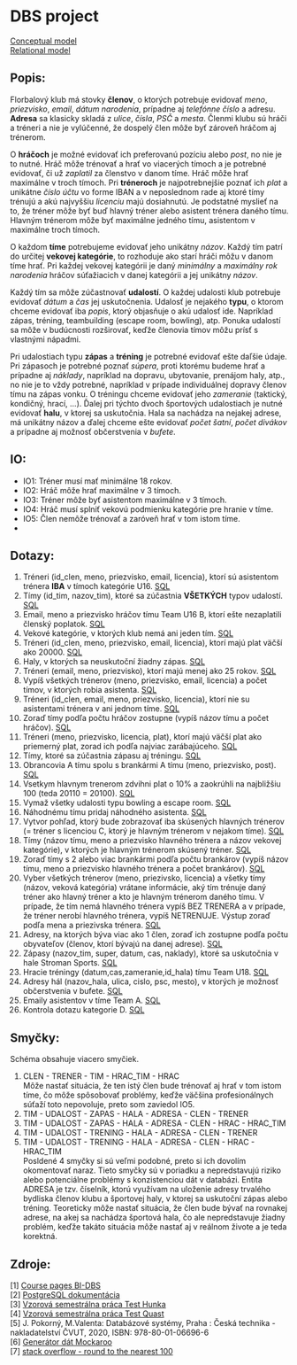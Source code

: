 
# DBS project

[Conceptual model](model_img/conceptual.png)  
[Relational model](model_img/relational.png)

## Popis:

Florbalový klub má stovky **členov**, o ktorých potrebuje evidovať *meno*, *priezvisko*, *email*, *dátum narodenia*, prípadne aj *telefónne číslo* a adresu. **Adresa** sa klasicky skladá z *ulice*, *čísla*, *PSČ* a *mesta*. Členmi klubu sú hráči a tréneri a nie je vylúčenné, že dospelý člen môže byť zároveň hráčom aj trénerom.

O **hráčoch** je možné evidovať ich preferovanú pozíciu alebo *post*, no nie je to nutné. Hráč môže trénovať a hrať vo viacerých tímoch a je potrebné evidovať, či už *zaplatil* za členstvo v danom tíme. Hráč môže hrať maximálne v troch tímoch. Pri **tréneroch** je najpotrebnejšie poznať ich *plat* a unikátne *číslo účtu* vo forme IBAN a v neposlednom rade aj ktoré tímy trénujú a akú najvyššiu *licenciu* majú dosiahnutú. Je podstatné myslieť na to, že tréner môže byť buď hlavný tréner alebo asistent trénera daného tímu. Hlavným trénerom môže byť maximálne jedného tímu, asistentom v maximálne troch tímoch.

O každom **tíme** potrebujeme evidovať jeho unikátny *názov*. Každý tím patrí do určitej **vekovej kategórie**, to rozhoduje ako starí hráči môžu v danom tíme hrať. Pri každej vekovej kategórii je daný *minimálny* a *maximálny rok narodenia* hráčov súťažiacich v danej kategórii a jej unikátny *názov*.

Každý tím sa môže zúčastnovať **udalostí**. O každej udalosti klub potrebuje evidovať *dátum* a *čas* jej uskutočnenia. Udalosť je nejakého **typu**, o ktorom chceme evidovať iba *popis*, ktorý objasňuje o akú udalosť ide. Napríklad zápas, tréning, teambuilding (escape room, bowling), atp. Ponuka udalostí sa môže v budúcnosti rozširovať, keďže členovia tímov môžu prísť s vlastnými nápadmi.

Pri udalostiach typu **zápas**  a **tréning** je potrebné evidovať ešte daľšie údaje. Pri zápasoch je potrebné poznať *súpera*, proti ktorému budeme hrať a prípadne aj *náklady*, napríklad na dopravu, ubytovanie, prenájom haly, atp., no nie je to vždy potrebné, napríklad v prípade individuálnej dopravy členov tímu na zápas vonku. O tréningu chceme evidovať jeho *zameranie* (taktický, kondičný, hrací, ...). Ďalej pri týchto dvoch športových udalostiach je nutné evidovať **halu**, v ktorej sa uskutočnia. Hala sa nachádza na nejakej adrese, má unikátny názov a ďalej chceme ešte evidovať *počet šatní*, *počet divákov* a prípadne aj možnosť občerstvenia v *bufete*.




## IO:
- IO1: Tréner musí mať minimálne 18 rokov.
- IO2: Hráč môže hrať maximálne v 3 tímoch.
- IO3: Tréner môže byť asistentom maximálne v 3 tímoch.
- IO4: Hráč musí splniť vekovú podmienku kategórie pre hranie v tíme.
- IO5: Člen nemôže trénovať a zaróveň hrať v tom istom tíme.
- 

## Dotazy:

1. Tréneri (id_clen, meno, priezvisko, email, licencia), ktorí sú asistentom trénera **IBA** v tímoch kategórie U16.
   [SQL](sql/01.sql)
2. Tímy (id_tim, nazov_tim), ktoré sa zúčastnia **VŠETKÝCH** typov udalostí.
   [SQL](sql/02.sql)
3. Email, meno a priezvisko hráčov tímu Team U16 B, ktorí ešte nezaplatili členský poplatok.
   [SQL](sql/03.sql)
4. Vekové kategórie, v ktorých klub nemá ani jeden tím.
   [SQL](sql/04.sql)
5. Tréneri (id_clen, meno, priezvisko, email, licencia), ktorí majú plat väčší ako 20000.
   [SQL](sql/05.sql)
6. Haly, v ktorých sa neuskutoční žiadny zápas.
   [SQL](sql/06.sql)
7. Tréneri (email, meno, priezvisko), ktorí majú menej ako 25 rokov.
   [SQL](sql/07.sql)
8. Vypíš všetkých trénerov (meno, priezvisko, email, licencia) a počet tímov, v ktorých robia asistenta.
   [SQL](sql/08.sql)
9. Tréneri (id_clen, email, meno, priezvisko, licencia), ktorí nie su asistentami trénera v ani jednom tíme.
   [SQL](sql/09.sql)
10. Zoraď tímy podľa počtu hráčov zostupne (vypíš názov tímu a počet hráčov).
      [SQL](sql/10.sql)
11. Tréneri (meno, priezvisko, licencia, plat), ktorí majú väčší plat ako priemerný plat, zorad ich podľa najviac zarábajúceho.
      [SQL](sql/11.sql)
12. Tímy, ktoré sa zúčastnia zápasu aj tréningu.
    [SQL](sql/12.sql)
13. Obrancovia A tímu spolu s brankármi A tímu (meno, priezvisko, post).
    [SQL](sql/13.sql)
14. Vsetkym hlavnym trenerom zdvihni plat o 10% a zaokrúhli na najbližšiu 100 (teda 20110 = 20100).
    [SQL](sql/14.sql)
15. Vymaž všetky udalosti typu bowling a escape room.
    [SQL](sql/15.sql)
16. Náhodnému tímu pridaj náhodného asistenta.
    [SQL](sql/16.sql)
17. Vytvor pohľad, ktorý bude zobrazovať iba skúsených hlavných trénerov (= tréner s licenciou C, ktorý je hlavným trénerom v nejakom tíme).
    [SQL](sql/17.sql)
18. Tímy (názov tímu, meno a priezvisko hlavného trénera a názov vekovej kategórie), v ktorých je hlavným trénerom skúsený tréner.
    [SQL](sql/18.sql)
19. Zoraď tímy s 2 alebo viac brankármi podľa počtu brankárov (vypíš názov tímu, meno a priezvisko hlavného trénera a počet brankárov).
    [SQL](sql/19.sql)
20. Vyber všetkých trénerov (meno, priezivsko, licencia) a všetky tímy (názov, veková kategória) vrátane informácie, aký tím trénuje daný tréner ako hlavný tréner a kto je hlavným trénerom daného tímu. V prípade, že tím nemá hlavného trénera vypíš BEZ TRENERA a v prípade, že tréner nerobí hlavného trénera, vypíš NETRENUJE. Výstup zoraď podľa mena a priezivska trénera.
    [SQL](sql/20.sql)
21. Adresy, na ktorých býva viac ako 1 člen, zoraď ich zostupne podľa počtu obyvateľov (členov, ktorí bývajú na danej adrese).
    [SQL](sql/21.sql)
22. Zápasy (nazov_tim, super, datum, cas, naklady), ktoré sa uskutočnia v hale Stroman Sports.
    [SQL](sql/22.sql)
23. Hracie tréningy (datum,cas,zameranie,id_hala) tímu Team U18.
    [SQL](sql/23.sql)
24. Adresy hál (nazov_hala, ulica, cislo, psc, mesto), v ktorých je možnosť občerstvenia v bufete.
    [SQL](sql/24.sql)
25. Emaily asistentov v tíme Team A.
    [SQL](sql/25.sql)
26. Kontrola dotazu kategorie D.
    [SQL](sql/26.sql)



## Smyčky:

Schéma obsahuje viacero smyčiek.

1. CLEN - TRENER - TIM - HRAC_TIM - HRAC  
Môže nastať situácia, že ten istý člen bude trénovať aj hrať v tom istom tíme, čo môže spôsobovať problémy, keďže väčšina profesionálnych súťaží toto nepovoluje,  preto som zaviedol IO5.  
2. TIM - UDALOST - ZAPAS - HALA - ADRESA - CLEN - TRENER
3. TIM - UDALOST - ZAPAS - HALA - ADRESA - CLEN - HRAC - HRAC_TIM
4. TIM - UDALOST - TRENING - HALA - ADRESA - CLEN - TRENER
5. TIM - UDALOST - TRENING - HALA - ADRESA - CLEN - HRAC - HRAC_TIM  
Posldené 4 smyčky si sú veľmi podobné, preto si ich dovolím okomentovať naraz. Tieto smyčky sú v poriadku a nepredstavujú riziko alebo potenciálne problémy s konzistenciou dát v databázi. Entita ADRESA je tzv. číselník, ktorú využívam na uloženie adresy trvalého bydliska členov klubu a športovej haly, v ktorej sa uskutoční zápas alebo tréning. Teoreticky môže nastať situácia, že člen bude bývať na rovnakej adrese, na akej sa nachádza športová hala, čo ale nepredstavuje žiadny problém, keďže takáto situácia môže nastať aj v reálnom živote a je teda korektná.



## Zdroje:

[1] [Course pages BI-DBS](https://courses.fit.cvut.cz/BI-DBS/)  
[2] [PostgreSQL dokumentácia](https://www.postgresql.org/docs/current/)  
[3] [Vzorová semestrálna práca Test Hunka](https://users.fit.cvut.cz/~hunkajir/dbs2/main.xml)  
[4] [Vzorová semestrálna práca Test Quast](https://users.fit.cvut.cz/~hunkajir/dbs/main.xml)  
[5] J. Pokorný, M.Valenta: Databázové systémy, Praha : Česká technika - nakladatelství ČVUT, 2020, ISBN: 978-80-01-06696-6  
[6] [Generátor dát Mockaroo](https://www.mockaroo.com/)  
[7] [stack overflow - round to the nearest 100](https://stackoverflow.com/a/41210389)